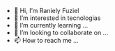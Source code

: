 - 👋 Hi, I’m Raniely Fuziel
- 👀 I’m interested in tecnologias
- 🌱 I’m currently learning ...
- 💞️ I’m looking to collaborate on ...
- 📫 How to reach me ...

<!---
rannyanjos3/rannyanjos3 is a ✨ special ✨ repository because its `README.md` (this file) appears on your GitHub profile.
You can click the Preview link to take a look at your changes.
--->
